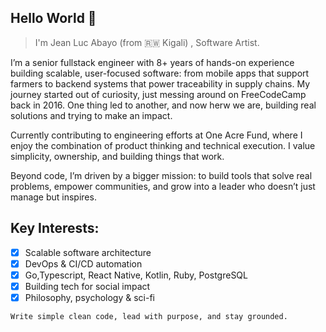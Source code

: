 

## Hello World 👋


> I'm Jean Luc Abayo (from 🇷🇼 Kigali) , Software Artist.


I’m a senior fullstack engineer with 8+ years of hands-on experience building scalable, user-focused software: from mobile apps that support farmers to backend systems that power traceability in supply chains. My journey started out of curiosity, just messing around on FreeCodeCamp back in 2016. One thing led to another, and now herw we are, building real solutions and trying to make an impact.

Currently contributing to engineering efforts at One Acre Fund, where I enjoy the combination of product thinking and technical execution. I value simplicity, ownership, and building things that work.

Beyond code, I’m driven by a bigger mission: to build tools that solve real problems, empower communities, and grow into a leader who doesn’t just manage but inspires.

## Key Interests:
- [x] Scalable software architecture
- [x] DevOps & CI/CD automation
- [x] Go,Typescript, React Native, Kotlin, Ruby, PostgreSQL
- [x] Building tech for social impact
- [x] Philosophy, psychology & sci-fi

```Write simple clean code, lead with purpose, and stay grounded.```


